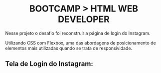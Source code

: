 <div align="center">
 <h1>BOOTCAMP > HTML WEB DEVELOPER</h1>
</div>
Nesse projeto o desafio foi reconstruir a página de login do Instagram.

Utilizando CSS com Flexbox, uma das abordagens de posicionamento de elementos mais utilizadas quando se trata de responsividade. 

<h2>Tela de Login do Instagram: </h2>
<p align="center"> </p>


